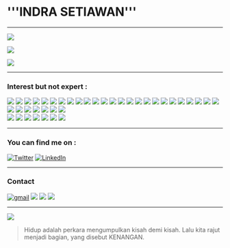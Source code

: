 # '''INDRA SETIAWAN'''

* * *
![](https://github-profile-trophy.vercel.app/?username=Gand0r)

![](https://github-profile-summary-cards.vercel.app/api/cards/profile-details?username=Gand0r&theme=vue)

![](https://github-readme-stats.vercel.app/api/top-langs/?username=Gand0r)

* * *
<!-- Actual text -->
### Interest but not expert :
![](https://img.shields.io/badge/Blogger-FF5722?style=for-the-badge&logo=blogger&logoColor=white)
![](https://img.shields.io/badge/dev.to-0A0A0A?style=for-the-badge&logo=devdotto&logoColor=white)
![](https://img.shields.io/badge/GeeksforGeeks-298D46?style=for-the-badge&logo=geeksforgeeks&logoColor=white)
![](https://img.shields.io/badge/Hashnode-2962FF?style=for-the-badge&logo=hashnode&logoColor=white)
![](https://img.shields.io/badge/Joomla-5091CD?style=for-the-badge&logo=joomla&logoColor=white)
![](https://img.shields.io/badge/Medium-12100E?style=for-the-badge&logo=medium&logoColor=white)
![](https://img.shields.io/badge/Wordpress-21759B?style=for-the-badge&logo=wordpress&logoColor=white)
![](https://img.shields.io/badge/circleci-343434?style=for-the-badge&logo=circleci&logoColor=white)
![](https://img.shields.io/badge/Cloudflare-F38020?style=for-the-badge&logo=Cloudflare&logoColor=white)
![](https://img.shields.io/badge/Digital_Ocean-0080FF?style=for-the-badge&logo=DigitalOcean&logoColor=white)
![](https://img.shields.io/badge/GitHub_Actions-2088FF?style=for-the-badge&logo=github-actions&logoColor=white)
![](https://img.shields.io/badge/Heroku-430098?style=for-the-badge&logo=heroku&logoColor=white)
![](https://img.shields.io/badge/Oracle-F80000?style=for-the-badge&logo=oracle&logoColor=black)
![](https://img.shields.io/badge/MariaDB-003545?style=for-the-badge&logo=mariadb&logoColor=white)
![](https://img.shields.io/badge/MongoDB-4EA94B?style=for-the-badge&logo=mongodb&logoColor=white)
![](https://img.shields.io/badge/MySQL-005C84?style=for-the-badge&logo=mysql&logoColor=white)
![](https://img.shields.io/badge/PostgreSQL-316192?style=for-the-badge&logo=postgresql&logoColor=white)
![](https://img.shields.io/badge/SQLite-07405E?style=for-the-badge&logo=sqlite&logoColor=white)
![](https://img.shields.io/badge/Adobe%20Lightroom-31A8FF?style=for-the-badge&logo=Adobe%20Lightroom&logoColor=white)
![](https://img.shields.io/badge/Adobe%20Photoshop-31A8FF?style=for-the-badge&logo=Adobe%20Photoshop&logoColor=black)
![](https://img.shields.io/badge/blender-%23F5792A.svg?style=for-the-badge&logo=blender&logoColor=white)
![](https://img.shields.io/badge/Docker-2CA5E0?style=for-the-badge&logo=docker&logoColor=white)
![](https://img.shields.io/badge/Jekyll-CC0000?style=for-the-badge&logo=Jekyll&logoColor=white)
![](https://img.shields.io/badge/pypi-3775A9?style=for-the-badge&logo=pypi&logoColor=white)
![](https://img.shields.io/badge/Xampp-F37623?style=for-the-badge&logo=xampp&logoColor=white)
![](https://img.shields.io/badge/Steam-000000?style=for-the-badge&logo=steam&logoColor=white)
![](https://img.shields.io/badge/Notepad++-90E59A.svg?style=for-the-badge&logo=notepad%2B%2B&logoColor=black)
![](https://img.shields.io/badge/VIM-%2311AB00.svg?&style=for-the-badge&logo=vim&logoColor=white)
![](https://img.shields.io/badge/Android-3DDC84?style=for-the-badge&logo=android&logoColor=white)
![](https://img.shields.io/badge/Ubuntu-E95420?style=for-the-badge&logo=ubuntu&logoColor=white)
![](https://img.shields.io/badge/Windows-0078D6?style=for-the-badge&logo=windows&logoColor=white)
![](https://img.shields.io/badge/Arduino-00979D?style=for-the-badge&logo=Arduino&logoColor=white)  
![](https://img.shields.io/badge/StackExchange-%23ffffff.svg?&style=for-the-badge&logo=StackExchange&logoColor=white)
![](https://img.shields.io/badge/Stack_Overflow-FE7A16?style=for-the-badge&logo=stack-overflow&logoColor=white)
![](https://img.shields.io/badge/SoundCloud-FF3300?style=for-the-badge&logo=soundcloud&logoColor=white)
![](https://img.shields.io/badge/Google_Play-414141?style=for-the-badge&logo=google-play&logoColor=white)
![](https://img.shields.io/badge/F%20Droid-1976D2?style=for-the-badge&logo=f-droid&logoColor=white)
![](https://img.shields.io/badge/GNU%20Bash-4EAA25?style=for-the-badge&logo=GNU%20Bash&logoColor=white)
![](https://img.shields.io/badge/GIT-E44C30?style=for-the-badge&logo=git&logoColor=white)
* * *
### You can find me on :
[![Twitter][1.1]][1]
[![LinkedIn][1.2]][2]

* * *
### Contact 
[![gmail][1.3]][3]
![](https://img.shields.io/badge/Telegram-2CA5E0?style=for-the-badge&logo=telegram&logoColor=white)
![](https://img.shields.io/badge/WhatsApp-25D366?style=for-the-badge&logo=whatsapp&logoColor=white)
![](https://img.shields.io/badge/Line-00C300?style=for-the-badge&logo=line&logoColor=white)
* * *
![](https://visitor-badge.glitch.me/badge?page_id=Gand0r.Gand0r)

<!-- Icons -->

[1.1]: https://img.shields.io/badge/Twitter-1DA1F2?style=for-the-badge&logo=twitter&logoColor=white
[1.2]: https://img.shields.io/badge/LinkedIn-0077B5?style=for-the-badge&logo=linkedin&logoColor=white
[1.3]: https://img.shields.io/badge/Gmail-D14836?style=for-the-badge&logo=gmail&logoColor=white

<!-- Links to your social media accounts -->

[1]: https://twitter.com/rumahnyamertua
[2]: https://www.linkedin.com/mwlite/in/indrasetiawanbatam
[3]: https://mail.google.com


> Hidup adalah perkara mengumpulkan kisah demi kisah. Lalu kita rajut menjadi bagian, yang disebut KENANGAN.
